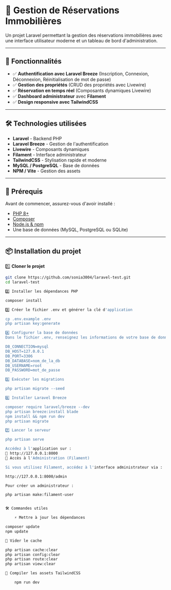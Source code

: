 # 🏡 Gestion de Réservations Immobilières

Un projet Laravel permettant la gestion des réservations immobilières avec une interface utilisateur moderne et un tableau de bord d'administration.

---

## 🚀 Fonctionnalités

- ✅ **Authentification avec Laravel Breeze** (Inscription, Connexion, Déconnexion, Réinitialisation de mot de passe)
- ✅ **Gestion des propriétés** (CRUD des propriétés avec Livewire)
- ✅ **Réservation en temps réel** (Composants dynamiques Livewire)
- ✅ **Dashboard administrateur** avec **Filament**
- ✅ **Design responsive avec TailwindCSS**

---

## 🛠️ Technologies utilisées

- **Laravel** - Backend PHP
- **Laravel Breeze** - Gestion de l'authentification
- **Livewire** - Composants dynamiques
- **Filament** - Interface administrateur
- **TailwindCSS** - Stylisation rapide et moderne
- **MySQL / PostgreSQL** - Base de données
- **NPM / Vite** - Gestion des assets

---

## 🎯 Prérequis

Avant de commencer, assurez-vous d'avoir installé :

- [PHP 8+](https://www.php.net/)
- [Composer](https://getcomposer.org/)
- [Node.js & npm](https://nodejs.org/)
- Une base de données (MySQL, PostgreSQL ou SQLite)

---

## 📦 Installation du projet

1️⃣ **Cloner le projet**
```sh
git clone https://github.com/sonia3004/laravel-test.git
cd laravel-test

2️⃣ Installer les dépendances PHP

composer install

3️⃣ Créer le fichier .env et générer la clé d'application

cp .env.example .env
php artisan key:generate

4️⃣ Configurer la base de données
Dans le fichier .env, renseignez les informations de votre base de données :

DB_CONNECTION=mysql
DB_HOST=127.0.0.1
DB_PORT=3306
DB_DATABASE=nom_de_la_db
DB_USERNAME=root
DB_PASSWORD=mot_de_passe

5️⃣ Exécuter les migrations

php artisan migrate --seed

6️⃣ Installer Laravel Breeze

composer require laravel/breeze --dev
php artisan breeze:install blade
npm install && npm run dev
php artisan migrate

7️⃣ Lancer le serveur

php artisan serve

Accédez à l'application sur :
🔗 http://127.0.0.1:8000
🔑 Accès à l'Administration (Filament)

Si vous utilisez Filament, accédez à l'interface administrateur via :

http://127.0.0.1:8000/admin

Pour créer un administrateur :

php artisan make:filament-user


🛠️ Commandes utiles

    ⚡ Mettre à jour les dépendances

composer update
npm update

🔄 Vider le cache

php artisan cache:clear
php artisan config:clear
php artisan route:clear
php artisan view:clear

🎨 Compiler les assets TailwindCSS

    npm run dev

